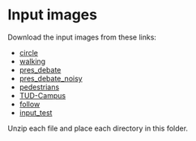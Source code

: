 # Input images

Download the input images from these links:

* [circle](https://drive.google.com/open?id=0B3OoaIl44KLHSFY5MV9UTGhxWlE)
* [walking](https://drive.google.com/open?id=0B3OoaIl44KLHUkRpMy1CN1FZeW8)
* [pres_debate](https://drive.google.com/open?id=0B3OoaIl44KLHZHM2dmgzdXF4ZXc)
* [pres_debate_noisy](https://drive.google.com/open?id=0B3OoaIl44KLHWkY1U1VNSDZ4Zmc)
* [pedestrians](https://drive.google.com/open?id=0B3OoaIl44KLHbkZQSVZMR2pobGc)
* [TUD-Campus](https://drive.google.com/open?id=0B3OoaIl44KLHQ2pYTkFJQmhMOHM)
* [follow](https://drive.google.com/open?id=0B3OoaIl44KLHQ2cxYWVHcVYyVlU)
* [input_test](https://drive.google.com/open?id=0B0HPhvopISXsc0FMN3k0b01ab2s)

Unzip each file and place each directory in this folder.